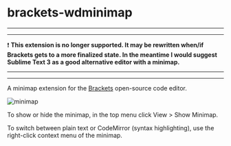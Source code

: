 brackets-wdminimap
==================


---
---

:heavy_exclamation_mark: **This extension is no longer supported.  It may be rewritten when/if Brackets gets to a more finalized state.  In the meantime I would suggest Sublime Text 3 as a good alternative editor with a minimap.**

---
---


A minimap extension for the <a href="http://www.brackets.io">Brackets</a> open-source code editor.

![minimap](https://raw.github.com/websiteduck/brackets-wdminimap/master/brackets-wdminimap.png)

To show or hide the minimap, in the top menu click View > Show Minimap.

To switch between plain text or CodeMirror (syntax highlighting), use the right-click context menu of the minimap.
